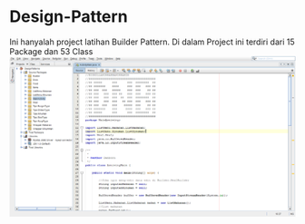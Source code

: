 # Design-Pattern

Ini hanyalah project latihan Builder Pattern. Di dalam Project ini terdiri dari 15 Package dan 53 Class
![alt text](https://github.com/Danboru/Design-Pattern/blob/master/images/demo.png?raw=true)

